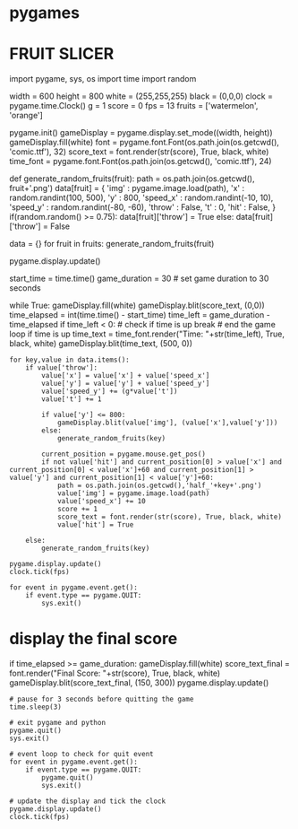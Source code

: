 # pygames

# FRUIT SLICER

import pygame, sys, os
import time
import random

width = 600
height = 800
white = (255,255,255)
black = (0,0,0)
clock = pygame.time.Clock()
g = 1
score = 0
fps = 13
fruits = ['watermelon', 'orange']

pygame.init()
gameDisplay = pygame.display.set_mode((width, height))
gameDisplay.fill(white)
font = pygame.font.Font(os.path.join(os.getcwd(), 'comic.ttf'), 32)
score_text = font.render(str(score), True, black, white)
time_font = pygame.font.Font(os.path.join(os.getcwd(), 'comic.ttf'), 24)

def generate_random_fruits(fruit):
    path = os.path.join(os.getcwd(), fruit+'.png')
    data[fruit] = {
        'img' : pygame.image.load(path),
        'x' : random.randint(100, 500),
        'y' : 800,
        'speed_x' : random.randint(-10, 10),
        'speed_y' : random.randint(-80, -60),
        'throw' : False,
        't' : 0,
        'hit' : False,
    }
    if(random.random() >= 0.75):
        data[fruit]['throw'] = True
    else:
        data[fruit]['throw'] = False

data = {}
for fruit in fruits:
    generate_random_fruits(fruit)

pygame.display.update()

start_time = time.time()
game_duration = 30  # set game duration to 30 seconds

while True:
    gameDisplay.fill(white)
    gameDisplay.blit(score_text, (0,0))
    time_elapsed = int(time.time() - start_time)
    time_left = game_duration - time_elapsed
    if time_left < 0:  # check if time is up
        break  # end the game loop if time is up
    time_text = time_font.render("Time: "+str(time_left), True, black, white)
    gameDisplay.blit(time_text, (500, 0))

    for key,value in data.items():
        if value['throw']:
            value['x'] = value['x'] + value['speed_x']
            value['y'] = value['y'] + value['speed_y']
            value['speed_y'] += (g*value['t'])
            value['t'] += 1

            if value['y'] <= 800:
                gameDisplay.blit(value['img'], (value['x'],value['y']))
            else:
                generate_random_fruits(key)

            current_position = pygame.mouse.get_pos()
            if not value['hit'] and current_position[0] > value['x'] and current_position[0] < value['x']+60 and current_position[1] > value['y'] and current_position[1] < value['y']+60:
                path = os.path.join(os.getcwd(),'half_'+key+'.png')
                value['img'] = pygame.image.load(path)
                value['speed_x'] += 10
                score += 1
                score_text = font.render(str(score), True, black, white)
                value['hit'] = True

        else:
            generate_random_fruits(key)

    pygame.display.update()
    clock.tick(fps)

    for event in pygame.event.get():
        if event.type == pygame.QUIT:
            sys.exit()

# display the final score
if time_elapsed >= game_duration:
    gameDisplay.fill(white)
    score_text_final = font.render("Final Score: "+str(score), True, black, white)
    gameDisplay.blit(score_text_final, (150, 300))
    pygame.display.update()

    # pause for 3 seconds before quitting the game
    time.sleep(3)

    # exit pygame and python
    pygame.quit()
    sys.exit()

    # event loop to check for quit event
    for event in pygame.event.get():
        if event.type == pygame.QUIT:
            pygame.quit()
            sys.exit()

    # update the display and tick the clock
    pygame.display.update()
    clock.tick(fps)

